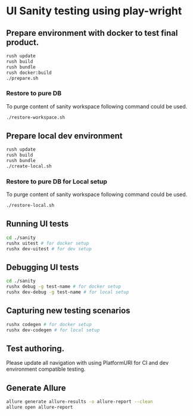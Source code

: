 # UI Sanity testing using play-wright

## Prepare environment with docker to test final product.

```bash
rush update
rush build
rush bundle
rush docker:build
./prepare.sh
```

### Restore to pure DB

To purge content of sanity workspace following command could be used.

```bash
./restore-workspace.sh
```

## Prepare local dev environment

```bash
rush update
rush build
rush bundle
./create-local.sh
```

### Restore to pure DB for Local setup

To purge content of sanity workspace following command could be used.

```bash
./restore-local.sh
```

## Running UI tests

```bash
cd ./sanity
rushx uitest # for docker setup
rushx dev-uitest # for dev setup
```

## Debugging UI tests

```bash
cd ./sanity
rushx debug -g test-name # for docker setup
rushx dev-debug -g test-name # for local setup
```

## Capturing new testing scenarios

```bash
rushx codegen # for docker setup
rushx dev-codegen # for local setup
```

## Test authoring.

Please update all navigation with using PlatformURI for CI and dev environment compatible testing.

## Generate Allure

```bash
allure generate allure-results -o allure-report --clean
allure open allure-report
```